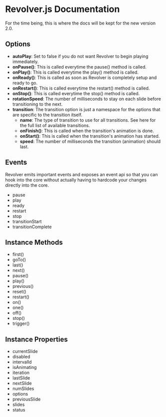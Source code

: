 # Revolver.js Documentation

For the time being, this is where the docs will be kept for the new version 2.0.

## Options

* **autoPlay**: Set to false if you do not want Revolver to begin playing immediately.
* **onPause()**: This is called everytime the pause() method is called.
* **onPlay()**: This is called everytime the play() method is called.
* **onReady()**: This is called as soon as Revolver is completely setup and ready to go.
* **onRestart()**: This is called everytime the restart() method is called.
* **onStop()**: This is called everytime the stop() method is called.
* **rotationSpeed**: The number of milliseconds to stay on each slide before transitioning to the next.
* **transition**: The transition option is just a namespace for the options that are specific to the transition itself.
  * **name**: The type of transition to use for all transitions. See here for the full list of available transitions.
  * **onFinish()**: This is called when the transition's animation is done.
  * **onStart()**: This is called when the transition's animation has started.
  * **speed**: The number of milliseconds the transition (animation) should last.

## Events

Revolver emits important events and exposes an event api so that you can hook into the core without actually having to hardcode your changes directly into the core. 

* pause
* play
* ready
* restart
* stop
* transitionStart
* transitionComplete

## Instance Methods

* first()
* goTo()
* last()
* next()
* pause()
* play()
* previous()
* reset()
* restart()
* on()
* one()
* off()
* stop()
* trigger()

## Instance Properties

* currentSlide
* disabled
* intervalId
* isAnimating
* iteration
* lastSlide
* nextSlide
* numSlides
* options
* previousSlide
* slides
* status